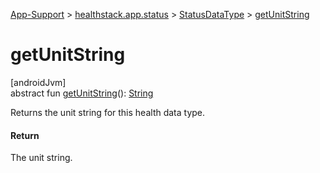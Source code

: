 
[App-Support](../../../index.html) > [healthstack.app.status](../index.html) > [StatusDataType](index.html) > [getUnitString](get-unit-string.html)



# getUnitString



[androidJvm]\
abstract fun [getUnitString](get-unit-string.html)(): [String](https://kotlinlang.org/api/latest/jvm/stdlib/kotlin/-string/index.html)



Returns the unit string for this health data type.



#### Return



The unit string.




